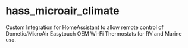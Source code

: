 # hass_microair_climate
Custom Integration for HomeAssistant to allow remote control of Dometic/MicroAir Easytouch OEM Wi-Fi Thermostats for RV and Marine use.
